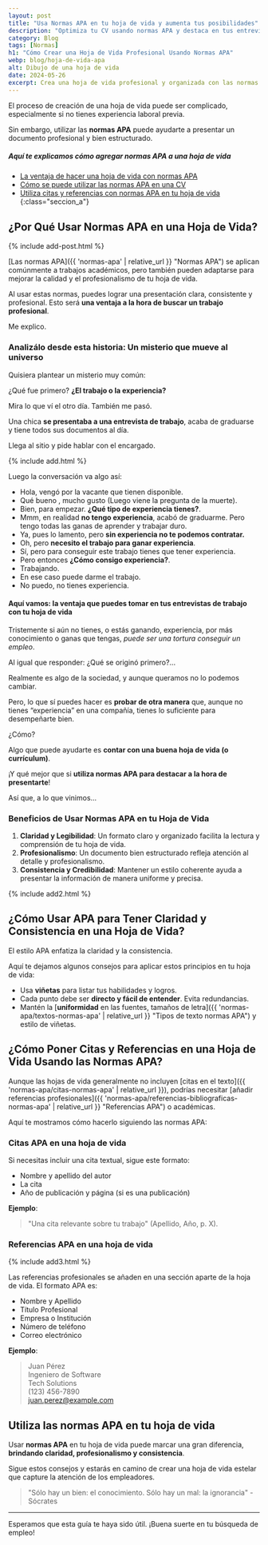 ```yaml
---
layout: post
title: "Usa Normas APA en tu hoja de vida y aumenta tus posibilidades"
description: "Optimiza tu CV usando normas APA y destaca en tus entrevistas. Sigue nuestros consejos prácticos. ¡Empieza ya!"
category: Blog
tags: [Normas]
h1: "Cómo Crear una Hoja de Vida Profesional Usando Normas APA"
webp: blog/hoja-de-vida-apa
alt: Dibujo de una hoja de vida
date: 2024-05-26
excerpt: Crea una hoja de vida profesional y organizada con las normas APA. Sigue estos simples pasos y destaca.
---
```

El proceso de creación de una hoja de vida puede ser complicado, especialmente si no tienes experiencia laboral previa.

Sin embargo, utilizar las **normas APA** puede ayudarte a presentar un documento profesional y bien estructurado.

##### Aquí te explicamos cómo agregar normas APA a una hoja de vida  

* [La ventaja de hacer una hoja de vida con normas APA](#aquí-vamos-la-ventaja-que-puedes-tomar-en-tus-entrevistas-de-trabajo-con-tu-hoja-de-vida)  
* [Cómo se puede utilizar las normas APA en una CV](#cómo-usar-apa-para-tener-claridad-y-consistencia-en-una-hoja-de-vida)  
* [Utiliza citas y referencias con normas APA en tu hoja de vida](#cómo-poner-citas-y-referencias-en-una-hoja-de-vida-usando-las-normas-apa)
{:class="seccion_a"}

## ¿Por Qué Usar Normas APA en una Hoja de Vida?

{% include add-post.html %}

[Las normas APA]({{ 'normas-apa' | relative_url }} "Normas APA") se aplican comúnmente a trabajos académicos, pero también pueden adaptarse para mejorar la calidad y el profesionalismo de tu hoja de vida.

Al usar estas normas, puedes lograr una presentación clara, consistente y profesional. Esto será **una ventaja a la hora de buscar un trabajo profesional**.

Me explico.

### Analizálo desde esta historia: Un misterio que mueve al universo

Quisiera plantear un misterio muy común:

¿Qué fue primero? **¿El trabajo o la experiencia?**

Mira lo que ví el otro día. También me pasó.

Una chica **se presentaba a una entrevista de trabajo**, acaba de graduarse y tiene todos sus documentos al día.

Llega al sitio y pide hablar con el encargado.

{% include add.html %}

Luego la conversación va algo así:

- Hola, vengó por la vacante que tienen disponible.
- Qué bueno , mucho gusto (Luego viene la pregunta de la muerte).
- Bien, para empezar. **¿Qué tipo de experiencia tienes?**.
- Mmm, en realidad **no tengo experiencia**, acabó de graduarme. Pero tengo todas las ganas de aprender y trabajar duro.
- Ya, pues lo lamento, pero **sin experiencia no te podemos contratar.**
- Oh, pero **necesito el trabajo para ganar experiencia**.
- Sí, pero para conseguir este trabajo tienes que tener experiencia.
- Pero entonces **¿Cómo consigo experiencia?**.
- Trabajando.
- En ese caso puede darme el trabajo.
- No puedo, no tienes experiencia.

#### Aquí vamos: la ventaja que puedes tomar en tus entrevistas de trabajo con tu hoja de vida

Tristemente si aún no tienes, o estás ganando, experiencia, por más conocimiento o ganas que tengas, *puede ser una tortura conseguir un empleo*.

Al igual que responder: ¿Qué se originó primero?...

Realmente es algo de la sociedad, y aunque queramos no lo podemos cambiar.

Pero, lo que sí puedes hacer es **probar de otra manera** que, aunque no tienes “experiencia” en una compañía, tienes lo suficiente para desempeñarte bien.

¿Cómo?

Algo que puede ayudarte es **contar con una buena hoja de vida (o currículum)**.

¡Y qué mejor que si **utiliza normas APA para destacar a la hora de presentarte**!

Así que, a lo que vinimos...

### Beneficios de Usar Normas APA en tu Hoja de Vida

1. **Claridad y Legibilidad**: Un formato claro y organizado facilita la lectura y comprensión de tu hoja de vida.
2. **Profesionalismo**: Un documento bien estructurado refleja atención al detalle y profesionalismo.
3. **Consistencia y Credibilidad**: Mantener un estilo coherente ayuda a presentar la información de manera uniforme y precisa.

{% include add2.html %}

## ¿Cómo Usar APA para Tener Claridad y Consistencia en una Hoja de Vida?

El estilo APA enfatiza la claridad y la consistencia.

Aquí te dejamos algunos consejos para aplicar estos principios en tu hoja de vida:

- Usa **viñetas** para listar tus habilidades y logros.
- Cada punto debe ser **directo y fácil de entender**. Evita redundancias.
- Mantén la [**uniformidad** en las fuentes, tamaños de letra]({{ 'normas-apa/textos-normas-apa' | relative_url }} "Tipos de texto normas APA") y estilo de viñetas.

## ¿Cómo Poner Citas y Referencias en una Hoja de Vida Usando las Normas APA?

Aunque las hojas de vida generalmente no incluyen [citas en el texto]({{ 'normas-apa/citas-normas-apa' | relative_url }}), podrías necesitar [añadir referencias profesionales]({{ 'normas-apa/referencias-bibliograficas-normas-apa' | relative_url }} "Referencias APA") o académicas.

Aquí te mostramos cómo hacerlo siguiendo las normas APA:

### Citas APA en una hoja de vida

Si necesitas incluir una cita textual, sigue este formato:

- Nombre y apellido del autor
- La cita
- Año de publicación y página (si es una publicación)

**Ejemplo**:
> "Una cita relevante sobre tu trabajo" (Apellido, Año, p. X).

### Referencias APA en una hoja de vida

{% include add3.html %}

Las referencias profesionales se añaden en una sección aparte de la hoja de vida. El formato APA es:

- Nombre y Apellido
- Título Profesional
- Empresa o Institución
- Número de teléfono
- Correo electrónico

**Ejemplo**:
> Juan Pérez  
> Ingeniero de Software  
> Tech Solutions  
> (123) 456-7890  
> juan.perez@example.com  

## Utiliza las normas APA en tu hoja de vida

Usar **normas APA** en tu hoja de vida puede marcar una gran diferencia, **brindando claridad, profesionalismo y consistencia**.

Sigue estos consejos y estarás en camino de crear una hoja de vida estelar que capture la atención de los empleadores.

> "Sólo hay un bien: el conocimiento. Sólo hay un mal: la ignorancia" - Sócrates

---

Esperamos que esta guía te haya sido útil. ¡Buena suerte en tu búsqueda de empleo!

